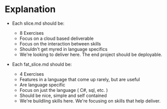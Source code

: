 # Explanation
* Each slice.md should be:
    * 8 Exercises
    * Focus on a cloud based deliverable
    * Focus on the interaction between skills 
    * Shouldn't get myred in language specifics
    * We're looking to deliver here. The end project should be deployable.

* Each fat_slice.md should be:
    * 4 Exercises
    * Features in a language that come up rarely, but are useful
    * Are language specific
    * Focus on just the language ( C#, sql, etc. )
    * Should be nice, simple and self contained
    * We're buildling skills here. We're focusing on skills that help deliver. 
